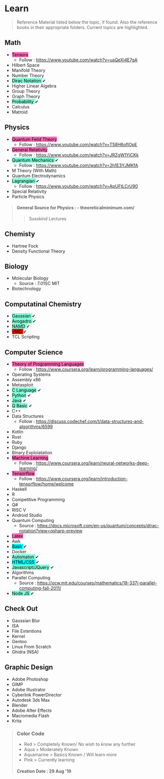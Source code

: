 # Learn

>Reference Material listed below the topic, if found. Also the reference books in their appropriate folders. Current topics are highlighted.

## Math

- <mark style="background-color: hotpink;"> Tensors </mark>
    - Follow : <https://www.youtube.com/watch?v=uaQeXi4E7gA> 
- Hilbert Space
- Manifold Theory
- Number Theory
- <mark style="background-color: aquamarine;">Dirac Notation </mark>&#10004;
- Higher Linear Algebra
- Group Theory
- Graph Theory
- <mark style="background-color: aquamarine;"> Probability </mark>&#10004;
- Calculus
- Matroid

## Physics

- <mark style="background-color: hotpink;"> Quantum Feild Theory </mark>
    - Follow : <https://www.youtube.com/watch?v=T58H6ofIOpE>
- <mark style="background-color: hotpink;"> General Relativity </mark>
    - Follow : <https://www.youtube.com/watch?v=JRZgW1YjCKk>
- <mark style="background-color: aquamarine;">Quantum Mechanics </mark>&#10004;
    - Follow : <https://www.youtube.com/watch?v=2h1E3YJMKfA>
- M Theory (With Math)
- Quantum Electrodynamics
- <mark style="background-color: Aquamarine;">Lagrangian </mark>&#10004;
    - Follow : <https://www.youtube.com/watch?v=ApUFtLCrU90>
- Special Relativity
- Particle Physics

>#### General Source for Physics : - theoreticalminimum.com/
>>Susskind Lectures

## Chemisty

- Hartree Fock
- Density Functional Theory

## Biology

- Molecular Biology
    - Source : 7.01SC MIT
- Biotechnology

## Computatinal Chemistry

- <mark style="background-color: aquamarine;">Gaussian </mark>&#10004;
- <mark style="background-color: aquamarine;">Avogadro </mark>&#10004;
- <mark style="background-color: aquamarine;">NAMD </mark> &#10004;
- <mark style="background-color: red;">VMD </mark> &#10004;
- TCL Scripting

## Computer Science

- <mark style="background-color: hotpink;"> Theory of Programming Languages </mark>
    - Follow : <https://www.coursera.org/learn/programming-languages/>
- Operating Systems
- Assembly x86
- Metasploit
- <mark style="background-color: aquamarine;">C Language</mark> &#10004;
- <mark style="background-color: aquamarine;">Python</mark> &#10004;
- <mark style="background-color: aquamarine;">Java</mark> &#10004;
- <mark style="background-color: aquamarine;">Q Basic</mark> &#10004;
- C++
- Data Structures
    - Follow : <https://discuss.codechef.com/t/data-structures-and-algorithms/6599>
- Kotlin
- Rust
- Ruby
- Django
- Binary Exploiatation
- <mark style="background-color: hotpink;"> Machine Learning </mark>
    - Follow : <https://www.coursera.org/learn/neural-networks-deep-learning/>
- <mark style="background-color: hotpink;"> Tensorflow </mark>
    - Follow : <https://www.coursera.org/learn/introduction-tensorflow/home/welcome>
- Haskell
- R
- Competitive Programming
- Q#
- RISC V
- Android Studio
- Quantum Computing
    - Source : <https://docs.microsoft.com/en-us/quantum/concepts/dirac-notation?view=qsharp-preview>
- <mark style="background-color: hotpink;"> Latex </mark>
- Awk
- <mark style="background-color: aqua;"> Bash </mark> &#10004;
- Docker
- <mark style="background-color: aquamarine;"> Automaton </mark> &#10004;
- <mark style="background-color: aqua;">HTML/CSS </mark> &#10004;
- <mark style="background-color: aquamarine;"> Javascript/JQuery</mark> &#10004;
- Algorithms
- Parallel Computing
    - Source : <https://ocw.mit.edu/courses/mathematics/18-337j-parallel-computing-fall-2011/>
- <mark style="background-color: aquamarine;"> Node JS </mark> &#10004;

## Check Out

- Gaussian Blur
- ISA
- File Extentions
- Kernel
- Gentoo
- Linux From Scratch
- Ghidra (NSA)

## Graphic Design

- Adobe Photoshop
- GIMP
- Adobe Illustrator
- Cyberlink PowerDirector
- Autodesk 3ds Max
- Blender
- Adobe After Effects
- Macromedia Flash
- Krita

>### Color Code
>
>- Red > Completely Known/ No wish to know any further
>- Aqua > Moderately Known
>- Aquamarine > Basics Known / Will learn more
>- Pink > Currently learning
>
> #### Creation Date : 29 Aug '19
